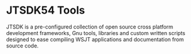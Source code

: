 # JTSDK54 Tools

JTSDK is a pre-configured collection of open source cross platform development frameworks, Gnu tools, libraries and custom written scripts designed to ease compiling WSJT applications and documentation from source code.
